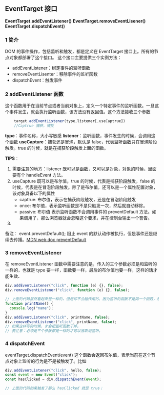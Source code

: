 ## EventTarget 接口

**EventTarget.addEventListener()**
**EventTarget.removeEventLisener()**
**EventTarget.dispatchEvent()**

### 1 简介

DOM 的事件操作，包括监听和触发，都是定义在 EventTarget 接口上。所有的节点对象都部署了这个接口。
这个接口主要提供三个实例方法：

- addEventListener：绑定事件的监听函数
- removeEventLisenter：移除事件的监听函数
- dispatchEvent：触发事件

### 2 addEventListener 函数

这个函数用于在当前节点或者当前对象上，定义一个特定事件的监听函数。一旦这个事件发生，就会执行监听函数，该方法没有返回值。这个方法接收三个参数

```js
    target.addEventListener(type,listener[,useCaptrue])
    //Captrue 捕获，捕捉
```

**type**：事件名称，大小写敏感
**listener**：监听函数，事件发生的时候，会调用这个函数
**useCapture**：捕获还是冒泡，默认是 false，代表监听函数只在冒泡阶段触发。true 的时候，就是在捕获阶段触发上面的函数。

**TIPS**：

1. 需要注意的地方：listener 既可以是函数，又可以是对象，对象的时候，里面要有个 handleEvent 方法。
2. useCapture 既可以是布尔值，true 的时候，代表是捕获阶段触发，false 的时候，代表是在冒泡阶段触发。除了是布尔值，还可以是一个属性配置对象，该对象具备以下的属性
   - captrue: 布尔值，表示在捕获阶段触发，还是在冒泡阶段触发
   - once: 布尔值，表示监听函数是不是只触发一次，然后就自动移除。
   - passive: 布尔值 表示监听函数不会调用事件的 preventDefault 方法。如果调用了，那么浏览器就会忽略这个要求，并在控制台输出一个警告。
3.

备注： event.preventDefault(); 阻止 event 的默认动作被执行，但是事件还是继续去传播。[MDN web doc preventDefault](https://developer.mozilla.org/zh-CN/docs/Web/API/Event/preventDefault)

### 3 removeEventListener

在 removeEventListener 函数中需要注意的是，传入的三个参数必须是和监听的一样的，也就是 type 要一样，函数要一样，最后的布尔值也要一样，这样的话才能生效、

```js
div.addEventListener("click", function (e) {}, false);
div.removeEventListener("click", function (e) {}, false);

// 上面的代码虽然看起来是一样的，但是却不会起作用的，因为监听的函数不是同一个函数，是两个不一样的函数。
function printName() {
  console.log("name");
}
div.addEventListener("click", printName, false);
div.removeEventListener("click", printName, false);
// 如果这样写的时候，才会把监听函数干掉。
// 要注意：必须是三个参数都是一样的才可以被取消监听。
```

### 4 dispatchEvent

eventTarget.dispatchEvent(event) 这个函数会返回布尔值，表示当前在这个节点对象上监听的行为是不是被触发了。比如

```js
div.addEventListener("click", hello, false);
const event = new Event("click");
const hasClicked = div.dispatchEvent(event);

// 上面的代码如果触发了那么 hasClicked 就是 true；
```
